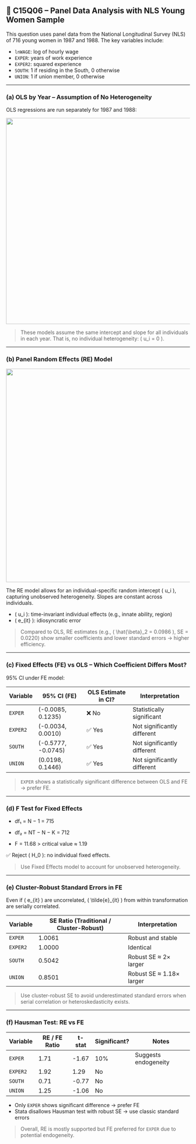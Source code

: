 ## 📘 C15Q06 – Panel Data Analysis with NLS Young Women Sample

This question uses panel data from the National Longitudinal Survey (NLS) of 716 young women in 1987 and 1988. The key variables include:

- `lnWAGE`: log of hourly wage  
- `EXPER`: years of work experience  
- `EXPER2`: squared experience  
- `SOUTH`: 1 if residing in the South, 0 otherwise  
- `UNION`: 1 if union member, 0 otherwise

---

### (a) OLS by Year – Assumption of No Heterogeneity

OLS regressions are run separately for 1987 and 1988:

<img width="564" src="https://github.com/user-attachments/assets/2d071013-9dac-45ca-935c-2766fb12a0e7" />

> These models assume the same intercept and slope for all individuals in each year. That is, no individual heterogeneity: \( u_i = 0 \).

---

### (b) Panel Random Effects (RE) Model

<img width="584" src="https://github.com/user-attachments/assets/6426f2ee-0964-4f85-afc1-2e6806521b25" />

The RE model allows for an individual-specific random intercept \( u_i \), capturing unobserved heterogeneity. Slopes are constant across individuals.

- \( u_i \): time-invariant individual effects (e.g., innate ability, region)
- \( e_{it} \): idiosyncratic error

> Compared to OLS, RE estimates (e.g., \( \hat{\beta}_2 = 0.0986 \), SE = 0.0220) show smaller coefficients and lower standard errors → higher efficiency.

---

### (c) Fixed Effects (FE) vs OLS – Which Coefficient Differs Most?

95% CI under FE model:

| Variable  | 95% CI (FE)              | OLS Estimate in CI? | Interpretation              |
|-----------|---------------------------|----------------------|-----------------------------|
| `EXPER`   | (-0.0085, 0.1235)         | ❌ No                | Statistically significant   |
| `EXPER2`  | (-0.0034, 0.0010)         | ✅ Yes               | Not significantly different |
| `SOUTH`   | (-0.5777, -0.0745)        | ✅ Yes               | Not significantly different |
| `UNION`   | (0.0198, 0.1446)          | ✅ Yes               | Not significantly different |

> `EXPER` shows a statistically significant difference between OLS and FE → prefer FE.

---

### (d) F Test for Fixed Effects

- df₁ = N − 1 = 715  
- df₂ = NT − N − K = 712

- F = 11.68 > critical value ≈ 1.19

✅ Reject \( H_0 \): no individual fixed effects.

> Use Fixed Effects model to account for unobserved heterogeneity.

---

### (e) Cluster-Robust Standard Errors in FE

Even if \( e_{it} \) are uncorrelated, \( \tilde{e}_{it} \) from within transformation are serially correlated.

| Variable  | SE Ratio (Traditional / Cluster-Robust) | Interpretation              |
|-----------|------------------------------------------|-----------------------------|
| `EXPER`   | 1.0061                                   | Robust and stable           |
| `EXPER2`  | 1.0000                                   | Identical                   |
| `SOUTH`   | 0.5042                                   | Robust SE ≈ 2× larger       |
| `UNION`   | 0.8501                                   | Robust SE ≈ 1.18× larger    |

> Use cluster-robust SE to avoid underestimated standard errors when serial correlation or heteroskedasticity exists.

---

### (f) Hausman Test: RE vs FE

| Variable  | RE / FE Ratio | t-stat | Significant? | Notes                       |
|-----------|---------------|--------|--------------|-----------------------------|
| `EXPER`   | 1.71          | -1.67  | 10%          | Suggests endogeneity        |
| `EXPER2`  | 1.92          | 1.29   | No           |                             |
| `SOUTH`   | 0.71          | -0.77  | No           |                             |
| `UNION`   | 1.25          | -1.06  | No           |                             |

- Only `EXPER` shows significant difference → prefer FE
- Stata disallows Hausman test with robust SE → use classic standard errors

> Overall, RE is mostly supported but FE preferred for `EXPER` due to potential endogeneity.
